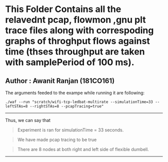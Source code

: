 # This Folder Contains all the relavednt pcap, flowmon ,gnu plt trace files along with correspoding graphs of throghput flows against time (thses throughput are taken with samplePeriod of 100 ms).

## Author : Awanit Ranjan (181CO161)

The arguments feeded to the exampe while running it are following: 

    ./waf --run "scratch/wifi-tcp-ledbat-multirate --simulationTime=33 --leftSTAs=8 --rightSTAs=8 --pcapTracing=true"
  
  ***
  
Thus, we can say that 

  > Experiment is ran for  simulationTime = 33 seconds.
  
  > We have made pcap tracing to be true 

  > There are 8 nodes at both right and left side of flexible dumbell.

***

